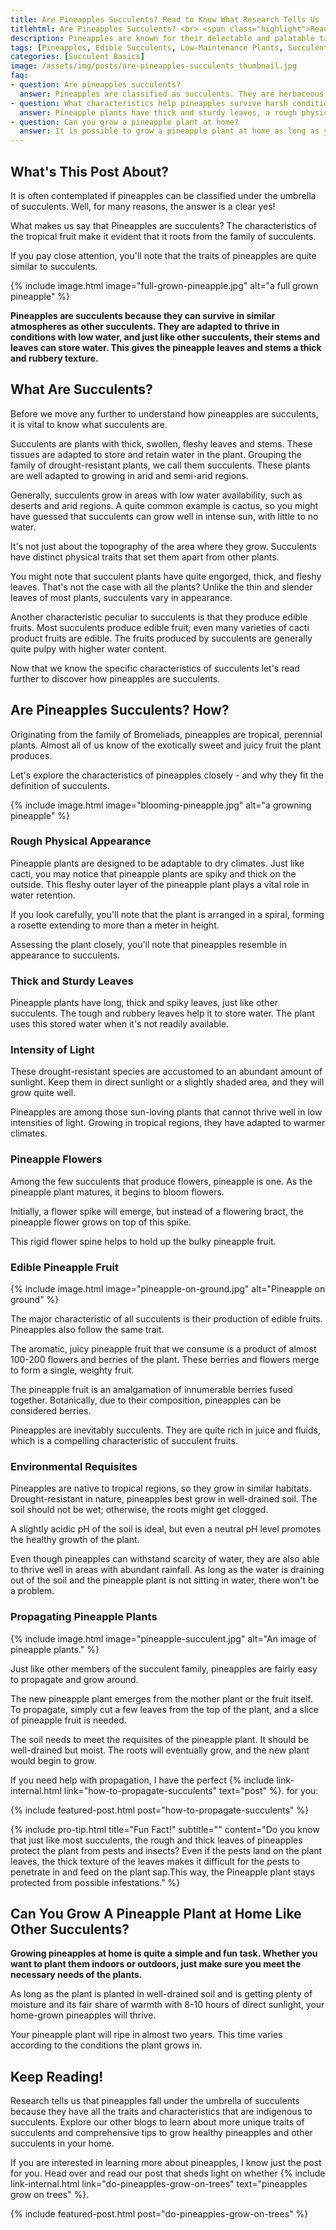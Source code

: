 ```yaml
--- 
title: Are Pineapples Succulents? Read to Know What Research Tells Us
titlehtml: Are Pineapples Succulents? <br> <span class="highlight">Read to Know What Research Tells Us</span>
description: Pineapples are known for their delectable and palatable taste. But have you ever wondered if pineapples are succulents? Read through to find out! 
tags: [Pineapples, Edible Succulents, Low-Maintenance Plants, Succulent Fruits]
categories: [Succulent Basics]
image: /assets/img/posts/are-pineapples-succulents_thumbnail.jpg
faq: 
- question: Are pineapples succulents?
  answer: Pineapples are classified as succulents. They are herbaceous perennials that store water in stem and leaves. They can survive without daily watering and are hardy plants.
- question: What characteristics help pineapples survive harsh conditions?
  answer: Pineapple plants have thick and sturdy leaves, a rough physical appearance and a great water storage system. These characteristics help it survive harsh conditions beautifully. 
- question: Can you grow a pineapple plant at home?
  answer: It is possible to grow a pineapple plant at home as long as you take the necessary steps to meet its needs. It requires proper drainage, a suitable pot and light feeding.
---
```


## What's This Post About?

It is often contemplated if pineapples can be classified under the umbrella of succulents. Well, for many reasons, the answer is a clear yes! 

What makes us say that Pineapples are succulents? The characteristics of the tropical fruit make it evident that it roots from the family of succulents. 

If you pay close attention, you'll note that the traits of pineapples are quite similar to succulents.

{% include image.html image="full-grown-pineapple.jpg" alt="a full grown pineapple" %}

**Pineapples are succulents because they can survive in similar atmospheres as other succulents. They are adapted to thrive in conditions with low water, and just like other succulents, their stems and leaves can store water. This gives the pineapple leaves and stems a thick and rubbery texture.**

## What Are Succulents?

Before we move any further to understand how pineapples are succulents, it is vital to know what succulents are.

Succulents are plants with thick, swollen, fleshy leaves and stems. These tissues are adapted to store and retain water in the plant. Grouping the family of drought-resistant plants, we call them succulents. These plants are well adapted to growing in arid and semi-arid regions.

Generally, succulents grow in areas with low water availability, such as deserts and arid regions. A quite common example is cactus, so you might have guessed that succulents can grow well in intense sun, with little to no water. 

It's not just about the topography of the area where they grow. Succulents have distinct physical traits that set them apart from other plants.

You might note that succulent plants have quite engorged, thick, and fleshy leaves. That's not the case with all the plants? Unlike the thin and slender leaves of most plants, succulents vary in appearance.

Another characteristic peculiar to succulents is that they produce edible fruits. Most succulents produce edible fruit; even many varieties of cacti product fruits are edible. The fruits produced by succulents are generally quite pulpy with higher water content.

Now that we know the specific characteristics of succulents let's read further to discover how pineapples are succulents.

## Are Pineapples Succulents? How?

Originating from the family of Bromeliads, pineapples are tropical, perennial plants. Almost all of us know of the exotically sweet and juicy fruit the plant produces. 

Let's explore the characteristics of pineapples closely - and why they fit the definition of succulents.

{% include image.html image="blooming-pineapple.jpg" alt="a growning pineapple" %} 

### Rough Physical Appearance

Pineapple plants are designed to be adaptable to dry climates. Just like cacti, you may notice that pineapple plants are spiky and thick on the outside. This fleshy outer layer of the pineapple plant plays a vital role in water retention.

If you look carefully, you'll note that the plant is arranged in a spiral, forming a rosette extending to more than a meter in height.

Assessing the plant closely, you'll note that pineapples resemble in appearance to succulents.

### Thick and Sturdy Leaves

Pineapple plants have long, thick and spiky leaves, just like other succulents. The tough and rubbery leaves help it to store water. The plant uses this stored water when it's not readily available.

### Intensity of Light

These drought-resistant species are accustomed to an abundant amount of sunlight. Keep them in direct sunlight or a slightly shaded area, and they will grow quite well.

Pineapples are among those sun-loving plants that cannot thrive well in low intensities of light. Growing in tropical regions, they have adapted to warmer climates.

### Pineapple Flowers

Among the few succulents that produce flowers, pineapple is one. As the pineapple plant matures, it begins to bloom flowers. 

Initially, a flower spike will emerge, but instead of a flowering bract, the pineapple flower grows on top of this spike. 

This rigid flower spine helps to hold up the bulky pineapple fruit.

### Edible Pineapple Fruit

{% include image.html image="pineapple-on-ground.jpg" alt="Pineapple on ground" %}

The major characteristic of all succulents is their production of edible fruits. Pineapples also follow the same trait.

The aromatic, juicy pineapple fruit that we consume is a product of almost 100-200 flowers and berries of the plant. These berries and flowers merge to form a single, weighty fruit.

The pineapple fruit is an amalgamation of innumerable berries fused together. Botanically, due to their composition, pineapples can be considered berries.

Pineapples are inevitably succulents. They are quite rich in juice and fluids, which is a compelling characteristic of succulent fruits.

### Environmental Requisites

Pineapples are native to tropical regions, so they grow in similar habitats. Drought-resistant in nature, pineapples best grow in well-drained soil. The soil should not be wet; otherwise, the roots might get clogged.

A slightly acidic pH of the soil is ideal, but even a neutral pH level promotes the healthy growth of the plant. 

Even though pineapples can withstand scarcity of water, they are also able to thrive well in areas with abundant rainfall. As long as the water is draining out of the soil and the pineapple plant is not sitting in water, there won't be a problem.

### Propagating Pineapple Plants

{% include image.html image="pineapple-succulent.jpg" alt="An image of pineapple plants." %}

Just like other members of the succulent family, pineapples are fairly easy to propagate and grow around. 

The new pineapple plant emerges from the mother plant or the fruit itself. To propagate, simply cut a few leaves from the top of the plant, and a slice of pineapple fruit is needed. 

The soil needs to meet the requisites of the pineapple plant. It should be well-drained but moist. The roots will eventually grow, and the new plant would begin to grow. 

If you need help with propagation, I have the perfect {% include link-internal.html link="how-to-propagate-succulents" text="post" %}. for you:

{% include featured-post.html post="how-to-propagate-succulents" %}

{% include pro-tip.html title="Fun Fact!" subtitle="" content="Do you know that just like most succulents, the rough and thick leaves of pineapples protect the plant from pests and insects? Even if the pests land on the plant leaves, the thick texture of the leaves makes it difficult for the pests to penetrate in and feed on the plant sap.This way, the Pineapple plant stays protected from possible infestations." %}

## Can You Grow A Pineapple Plant at Home Like Other Succulents? 

**Growing pineapples at home is quite a simple and fun task. Whether you want to plant them indoors or outdoors, just make sure you meet the necessary needs of the plants.**

As long as the plant is planted in well-drained soil and is getting plenty of moisture and its fair share of warmth with 8-10 hours of direct sunlight, your home-grown pineapples will thrive.

Your pineapple plant will ripe in almost two years. This time varies according to the conditions the plant grows in.

## Keep Reading!

Research tells us that pineapples fall under the umbrella of succulents because they have all the traits and characteristics that are indigenous to succulents. Explore our other blogs to learn about more unique traits of succulents and comprehensive tips to grow healthy pineapples and other succulents in your home.

If you are interested in learning more about pineapples, I know just the post for you. Head over and read our post that sheds light on whether {% include link-internal.html link="do-pineapples-grow-on-trees" text="pineapples grow on trees" %}.

{% include featured-post.html post="do-pineapples-grow-on-trees" %}
